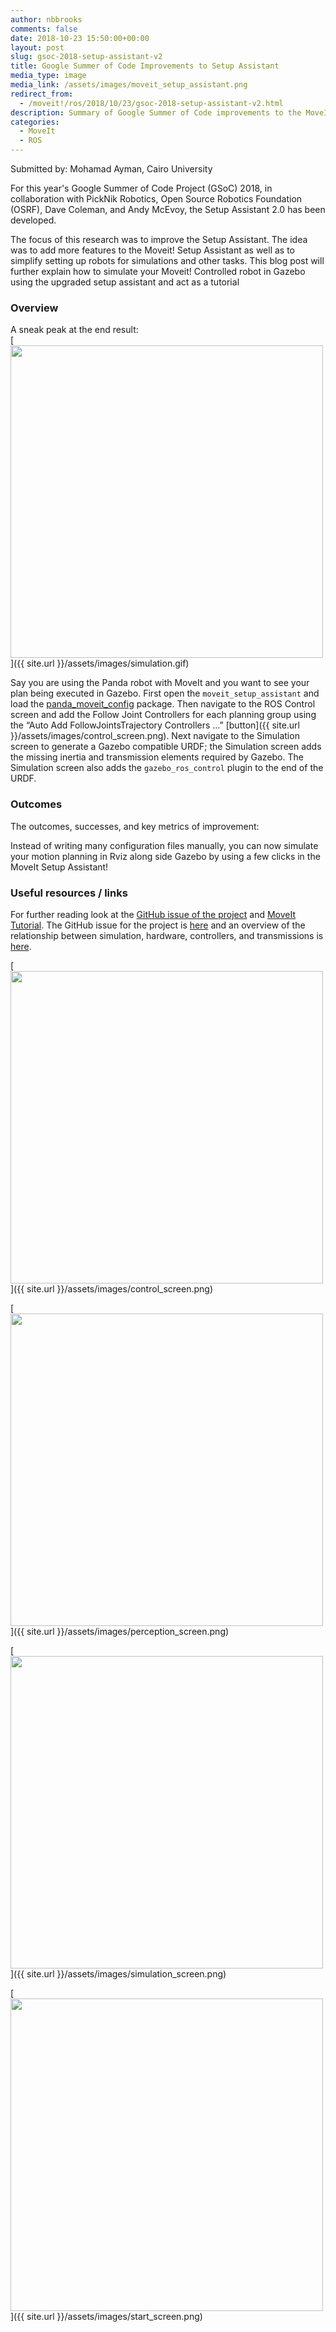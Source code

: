 ```yaml
---
author: nbbrooks
comments: false
date: 2018-10-23 15:50:00+00:00
layout: post
slug: gsoc-2018-setup-assistant-v2
title: Google Summer of Code Improvements to Setup Assistant
media_type: image
media_link: /assets/images/moveit_setup_assistant.png
redirect_from:
  - /moveit!/ros/2018/10/23/gsoc-2018-setup-assistant-v2.html
description: Summary of Google Summer of Code improvements to the MoveIt Setup Assistant.
categories:
  - MoveIt
  - ROS
---
```


Submitted by: Mohamad Ayman, Cairo University

For this year's Google Summer of Code Project (GSoC) 2018, in collaboration with PickNik Robotics, Open Source Robotics Foundation (OSRF), Dave Coleman, and Andy McEvoy, the Setup Assistant 2.0 has been developed.

The focus of this research was to improve the Setup Assistant. The idea was to add more features to the Moveit! Setup Assistant as well as to simplify setting up robots for simulations and other tasks. This blog post will further explain how to simulate your Moveit! Controlled robot in Gazebo using the upgraded setup assistant and act as a tutorial

### Overview

A sneak peak at the end result:
<br/>
[<img src="{{ site.url }}/assets/images/simulation.gif" width="500" style="margin-right:20px"/>]({{ site.url }}/assets/images/simulation.gif)

Say you are using the Panda robot with MoveIt and you want to see your plan being executed in Gazebo. First open the `moveit_setup_assistant` and load the <a href="https://github.com/ros-planning/panda_moveit_config" target="_blank">panda_moveit_config</a> package. Then navigate to the ROS Control screen and add the Follow Joint Controllers for each planning group using the “Auto Add FollowJointsTrajectory Controllers ...” [button]({{ site.url }}/assets/images/control_screen.png). Next navigate to the Simulation screen to generate a Gazebo compatible URDF; the Simulation screen adds the missing inertia and transmission elements required by Gazebo. The Simulation screen also adds the `gazebo_ros_control` plugin to the end of the URDF.

### Outcomes

The outcomes, successes, and key metrics of improvement:

Instead of writing many configuration files manually, you can now simulate your motion planning in Rviz along side Gazebo by using a few clicks in the MoveIt Setup Assistant!

### Useful resources / links

For further reading look at the <a href="https://github.com/ros-planning/moveit/issues/894" target="_blank">GitHub issue of the project</a> and <a href="http://docs.ros.org/kinetic/api/moveit_tutorials/html/doc/setup_assistant/setup_assistant_tutorial.html" target="_blank">MoveIt Tutorial</a>.
The GitHub issue for the project is <a href="https://github.com/ros-planning/moveit/issues/894" target="_blank">here</a> and an overview of the relationship between simulation, hardware, controllers, and transmissions is <a href="http://gazebosim.org/tutorials/?tut=ros_control" target="_blank">here</a>.

[<img src="{{ site.url }}/assets/images/control_screen.png" width="500" style="margin-right:20px"/>]({{ site.url }}/assets/images/control_screen.png)

[<img src="{{ site.url }}/assets/images/perception_screen.png" width="500" style="margin-right:20px"/>]({{ site.url }}/assets/images/perception_screen.png)

[<img src="{{ site.url }}/assets/images/simulation_screen.png" width="500" style="margin-right:20px"/>]({{ site.url }}/assets/images/simulation_screen.png)

[<img src="{{ site.url }}/assets/images/start_screen.png" width="500" style="margin-right:20px"/>]({{ site.url }}/assets/images/start_screen.png)
